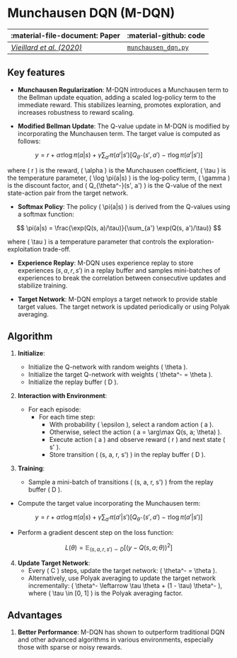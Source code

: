 # Munchausen DQN (M-DQN)

| :material-file-document: Paper      |:material-github: code |
| ----------- | ----------- |
|*[Vieillard et al. (2020)](https://arxiv.org/abs/2007.14430)*| [`munchausen_dqn.py`](https://github.com/EdanToledo/Stoix/blob/main/stoix/systems/q_learning/munchausen_dqn.py) |

## Key features

* **Munchausen Regularization**: M-DQN introduces a Munchausen term to the Bellman update equation, adding a scaled log-policy term to the immediate reward. This stabilizes learning, promotes exploration, and increases robustness to reward scaling.

* **Modified Bellman Update**: The Q-value update in M-DQN is modified by incorporating the Munchausen term. The target value is computed as follows:

$$
    y = r + \alpha \tau \log \pi(a|s) + \gamma \sum_{a'} \pi(a'|s') [Q_{\theta^-}(s', a') - \tau \log \pi(a'|s')]
$$

where \( r \) is the reward, \( \alpha \) is the Munchausen coefficient, \( \tau \) is the temperature parameter, \( \log \pi(a|s) \) is the log-policy term, \( \gamma \) is the discount factor, and \( Q_{\theta^-}(s', a') \) is the Q-value of the next state-action pair from the target network.

* **Softmax Policy**: The policy \( \pi(a|s) \) is derived from the Q-values using a softmax function:

$$
    \pi(a|s) = \frac{\exp(Q(s, a)/\tau)}{\sum_{a'} \exp(Q(s, a')/\tau)}
$$

where \( \tau \) is a temperature parameter that controls the exploration-exploitation trade-off.

* **Experience Replay**: M-DQN uses experience replay to store experiences $(s, a, r, s')$ in a replay buffer and samples mini-batches of experiences to break the correlation between consecutive updates and stabilize training.

* **Target Network**: M-DQN employs a target network to provide stable target values. The target network is updated periodically or using Polyak averaging.

## Algorithm

1. **Initialize**:
    - Initialize the Q-network with random weights \( \theta \).
    - Initialize the target Q-network with weights \( \theta^- = \theta \).
    - Initialize the replay buffer \( D \).

2. **Interaction with Environment**:
    - For each episode:
        - For each time step:
            - With probability \( \epsilon \), select a random action \( a \).
            - Otherwise, select the action \( a = \arg\max Q(s, a; \theta) \).
            - Execute action \( a \) and observe reward \( r \) and next state \( s' \).
            - Store transition \( (s, a, r, s') \) in the replay buffer \( D \).

3. **Training**:
    - Sample a mini-batch of transitions \( (s, a, r, s') \) from the replay buffer \( D \).

- Compute the target value incorporating the Munchausen term:

$$
    y = r + \alpha \tau \log \pi(a|s) + \gamma \sum_{a'} \pi(a'|s') [Q_{\theta^-}(s', a') - \tau \log \pi(a'|s')]
$$

- Perform a gradient descent step on the loss function:

$$
    L(\theta) = \mathbb{E}_{(s, a, r, s') \sim D} \left[ \left( y - Q(s, a; \theta) \right)^2 \right]
$$

4. **Update Target Network**:
    - Every \( C \) steps, update the target network: \( \theta^- = \theta \).
    - Alternatively, use Polyak averaging to update the target network incrementally: \( \theta^- \leftarrow \tau \theta + (1 - \tau) \theta^- \), where \( \tau \in [0, 1] \) is the Polyak averaging factor.

## Advantages
1. **Better Performance**: M-DQN has shown to outperform traditional DQN and other advanced algorithms in various environments, especially those with sparse or noisy rewards.
